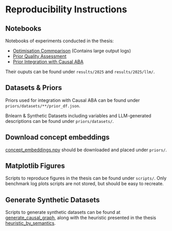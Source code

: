 # Reproducibility Instructions

## Notebooks

Notebooks of experiments conducted in the thesis:

- [Optimisation Commparison](../results/2025/notebooks/scalability.ipynb) (Contains large output logs)
- [Prior Quality Assessment](../results/2025/notebooks/prior_assessment.ipynb)
- [Prior Integration with Causal ABA](../results/2025/notebooks/prior_integration.ipynb)

Their ouputs can be found under `results/2025` and `results/2025/llm/`.

## Datasets & Priors

Priors used for integration with Causal ABA can be found under `priors/datasets/**/prior_df.json`.

Bnlearn & Synthetic Datasets including variables and LLM-generated descriptions can be found under `priors/datasets/`.

## Download concept embeddings

[concept_embeddings.npy](https://huggingface.co/Lazyhope/causenet-precision-embeddings/resolve/main/concept_embeddings.npy) should be downloaded and placed under `priors/`.

## Matplotlib Figures

Scripts to reproduce figures in the thesis can be found under `scripts/`. Only benchmark log plots scripts are not stored, but should be easy to recreate.

## Generate Synthetic Datasets

Scripts to generate synthetic datasets can be found at [generate_causal_graph](dataset.py#generate_causal_graph), along with the heuristic presented in the thesis [heuristic_by_semantics](dataset.py#heuristic_by_semantics).
